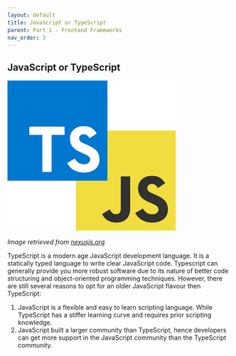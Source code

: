 ```yaml
---
layout: default
title: JavaScript or TypeScript
parent: Part 1 - Frontend Frameworks
nav_order: 3
---
```


## JavaScript or TypeScript

![React](assets/img/tsjs.png)

_Image retrieved from [nexusjs.org](https://nexusjs.org/)_  

TypeScript is a modern age JavaScript development language. It is a statically typed language to write clear JavaScript code. Typescript can generally provide you more robust software due to its nature of better code structuring and object-oriented programming techniques. However, there are still several reasons to opt for an older JavaScript flavour then TypeScript:  

1. JavaScript is a flexible and easy to learn scripting language. While TypeScript has a stiffer learning curve and requires prior scripting knowledge.  
2. JavaScript built a larger community than TypeScript, hence developers can get more support in the JavaScript community than the TypeScript community.  
